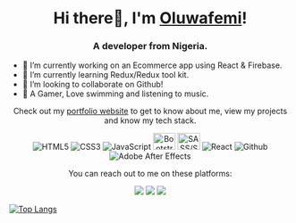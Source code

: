 <h1 align="center">Hi there👋, I'm <a href="https://drizzyposh.github.io/Portfolio/">Oluwafemi</a>!</h1>
<h3 align="center">A developer from Nigeria.</h3>


- 🔭 I’m currently working on an Ecommerce app using React & Firebase.
- 🌱 I’m currently learning Redux/Redux tool kit.
- 👯 I’m looking to collaborate on Github!
- 💭 A Gamer, Love swimming and  listening to music.



<p align="center">Check out my <a href="https://drizzyposh.github.io/Portfolio/">portfolio website</a> to get to know about me, view my projects and know my tech stack.</p>


<p align="center">
  <img alt="HTML5" src="https://img.shields.io/badge/html5-%23fca9ae.svg?style=for-the-badge&logo=html5&logoColor=140200"/>
  <img alt="CSS3" src="https://img.shields.io/badge/css3-%23ffd2ce.svg?style=for-the-badge&logo=css3&logoColor=140200"/>
  <img alt="JavaScript" src="https://img.shields.io/badge/javascript-%23e4626b.svg?style=for-the-badge&logo=javascript&logoColor=%23F7DF1E"/>
  <img alt="Bootstrap" src="https://getbootstrap.com/docs/5.2/assets/brand/bootstrap-logo-shadow.png" width="40px" height="30px"/>
  <img alt="SASS/SCSS" src="https://sass-lang.com/assets/img/styleguide/seal-color-aef0354c.png" width="40px" height="30px"/>
  <img alt="React" src="https://img.shields.io/badge/react-%23f2ca61.svg?style=for-the-badge&logo=react&logoColor=%2361DAFB"/>
  <img alt="Github" src="https://img.shields.io/badge/github-%23e4626b.svg?style=for-the-badge&logo=github&logoColor=140200"/>
  <img alt="Adobe After Effects" src="https://img.shields.io/badge/Adobe after effects-%23fca9ae.svg?style=for-the-badge&logo=Adobe-after-effects&logoColor=140200" />
</p>



<p align="center">You can reach out to me on these platforms:</p>

<p align="center">
  <a href="https://www.linkedin.com/in/oluwafemi-fadayomi-72a274a5/"><img src="https://img.shields.io/badge/LinkedIn-0077B5?style=for-the-badge&logo=linkedin&logoColor=white"></a> 
  <a href="https://www.instagram.com/femzy.gram/?next=%2F"><img src="https://img.shields.io/badge/Instagram-E4405F?style=for-the-badge&logo=instagram&logoColor=white"></a> 
  <a href="https://twitter.com/____drizzy"><img src="https://img.shields.io/badge/Twitter-1DA1F2?style=for-the-badge&logo=twitter&logoColor=white"></a>
</p>



  [![Top Langs](https://github-readme-stats.vercel.app/api/top-langs/?username=drizzyposh)](https://github.com/anuraghazra/github-readme-stats)

